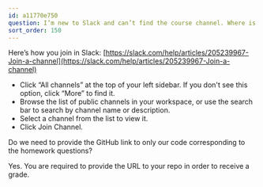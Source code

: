 ```yaml
---
id: a11770e750
question: I’m new to Slack and can’t find the course channel. Where is it?
sort_order: 150
---
```


Here’s how you join in Slack: [https://slack.com/help/articles/205239967-Join-a-channel](https://slack.com/help/articles/205239967-Join-a-channel)

- Click “All channels” at the top of your left sidebar. If you don't see this option, click “More” to find it.
- Browse the list of public channels in your workspace, or use the search bar to search by channel name or description.
- Select a channel from the list to view it.
- Click Join Channel.

Do we need to provide the GitHub link to only our code corresponding to the homework questions?

Yes. You are required to provide the URL to your repo in order to receive a grade.